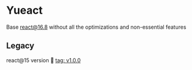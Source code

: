 # Yueact 

Base react@16.8 without all the optimizations and non-essential features

## Legacy
react@15 version 👀 [tag: v1.0.0](https://github.com/simonwong/yue-react/tree/v1.0.0)
